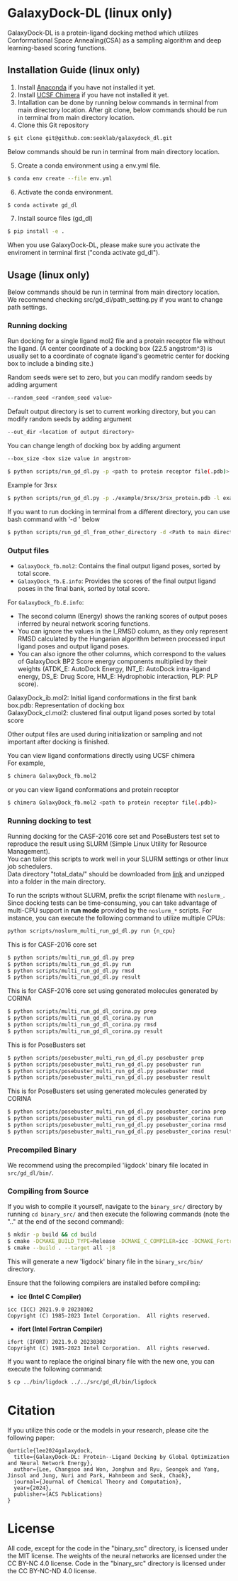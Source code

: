 # GalaxyDock-DL (linux only)
GalaxyDock-DL is a protein-ligand docking method which utilizes Conformational Space Annealing(CSA) as a sampling algorithm and deep learning-based scoring functions.

## Installation Guide (linux only)
1. Install [Anaconda](https://www.anaconda.com/products/individual) if you have not installed it yet.<br/>
2. Install [UCSF Chimera](https://www.cgl.ucsf.edu/chimera/download.html) if you have not installed it yet.<br/>
3. Intallation can be done by running below commands in terminal from main directory location. After git clone, below commands should be run in terminal from main directory location.<br/>
4. Clone this Git repository<br/>

```bash
$ git clone git@github.com:seoklab/galaxydock_dl.git
```

Below commands should be run in terminal from main directory location.<br/>

5. Create a conda environment using a env.yml file.<br/>

```bash
$ conda env create --file env.yml
```

6. Activate the conda environment.<br/>

```bash
$ conda activate gd_dl
```

7. Install source files (gd_dl)<br/>

```bash
$ pip install -e .
```

When you use GalaxyDock-DL, please make sure you activate the enviroment in terminal first ("conda activate gd_dl").<br/>

## Usage (linux only)
Below commands should be run in terminal from main directory location.<br/>
We recommend checking src/gd_dl/path_setting.py if you want to change path settings.<br/>

### Running docking
Run docking for a single ligand mol2 file and a protein receptor file without the ligand. (A center coordinate of a docking box (22.5 angstrom^3) is usually set to a coordinate of cognate ligand's geometric center for docking box to include a binding site.)<br/>

Random seeds were set to zero, but you can modify random seeds by adding argument
```bash
--random_seed <random_seed value>
```

Default output directory is set to current working directory, but you can modify random seeds by adding argument
```bash
--out_dir <location of output directory>
```

You can change length of docking box by adding argument
```bash
--box_size <box size value in angstrom>
```

```bash
$ python scripts/run_gd_dl.py -p <path to protein receptor file(.pdb)> -l <path to ligand file(.mol2)> -x <center x coordinate of a docking box> -y <center y coordinate of a docking box> -z <center z coordinate of a docking box>
```

Example for 3rsx

```bash
$ python scripts/run_gd_dl.py -p ./example/3rsx/3rsx_protein.pdb -l example/3rsx/3rsx_ligand.mol2 -x 69.637 -y 49.989 -z 10.160 --out_dir example/output_dir/
```

If you want to run docking in terminal from a different directory, you can use bash command with '-d <location of main directory>' below<br/>
```bash
$ python scripts/run_gd_dl_from_other_directory -d <Path to main directory> -p <path to protein receptor file(.pdb)> -l <path to ligand file(.mol2)> -x <center x coordinate of a docking box> -y <center y coordinate of a docking box> -z <center z coordinate of a docking box>
```

### Output files
- `GalaxyDock_fb.mol2`: Contains the final output ligand poses, sorted by total score.
- `GalaxyDock_fb.E.info`: Provides the scores of the final output ligand poses in the final bank, sorted by total score.

For `GalaxyDock_fb.E.info`:
- The second column (Energy) shows the ranking scores of output poses inferred by neural network scoring functions.
- You can ignore the values in the l_RMSD column, as they only represent RMSD calculated by the Hungarian algorithm between processed input ligand poses and output ligand poses.
- You can also ignore the other columns, which correspond to the values of GalaxyDock BP2 Score energy components multiplied by their weights (ATDK_E: AutoDock Energy, INT_E: AutoDock intra-ligand energy, DS_E: Drug Score, HM_E: Hydrophobic interaction, PLP: PLP score).

GalaxyDock_ib.mol2: Initial ligand conformations in the first bank<br/>
box.pdb: Representation of docking box<br/>
GalaxyDock_cl.mol2: clustered final output ligand poses sorted by total score<br/>

Other output files are used during initialization or sampling and not important after docking is finished.<br/>

You can view ligand conformations directly using UCSF chimera<br/>
For example,
```bash
$ chimera GalaxyDock_fb.mol2
```

or you can view ligand conformations and protein receptor
```bash
$ chimera GalaxyDock_fb.mol2 <path to protein receptor file(.pdb)>
```

### Running docking to test

Running docking for the CASF-2016 core set and PoseBusters test set to reproduce the result using SLURM (Simple Linux Utility for Resource Management).<br/>
You can tailor this scripts to work well in your SLURM settings or other linux job schedulers.<br/>
Data directory "total_data/" should be downloaded from [link](https://drive.google.com/file/d/1sILlVoda3_f6E3oc4Rr8Jn6Ae93zA7q4/view?usp=sharing) and unzipped into a folder in the main directory.<br/>

To run the scripts without SLURM, prefix the script filename with `noslurm_`. Since docking tests can be time-consuming, you can take advantage of multi-CPU support in **run mode** provided by the `noslurm_*` scripts. For instance, you can execute the following command to utilize multiple CPUs:

```bash
python scripts/noslurm_multi_run_gd_dl.py run {n_cpu}
```

This is for CASF-2016 core set
```bash
$ python scripts/multi_run_gd_dl.py prep
$ python scripts/multi_run_gd_dl.py run
$ python scripts/multi_run_gd_dl.py rmsd
$ python scripts/multi_run_gd_dl.py result
```

This is for CASF-2016 core set using generated molecules generated by CORINA
```bash
$ python scripts/multi_run_gd_dl_corina.py prep
$ python scripts/multi_run_gd_dl_corina.py run
$ python scripts/multi_run_gd_dl_corina.py rmsd
$ python scripts/multi_run_gd_dl_corina.py result
```

This is for PoseBusters set
```bash
$ python scripts/posebuster_multi_run_gd_dl.py posebuster prep
$ python scripts/posebuster_multi_run_gd_dl.py posebuster run
$ python scripts/posebuster_multi_run_gd_dl.py posebuster rmsd
$ python scripts/posebuster_multi_run_gd_dl.py posebuster result
```

This is for PoseBusters set using generated molecules generated by CORINA
```bash
$ python scripts/posebuster_multi_run_gd_dl.py posebuster_corina prep
$ python scripts/posebuster_multi_run_gd_dl.py posebuster_corina run
$ python scripts/posebuster_multi_run_gd_dl.py posebuster_corina rmsd
$ python scripts/posebuster_multi_run_gd_dl.py posebuster_corina result
```

### Precompiled Binary

We recommend using the precompiled 'ligdock' binary file located in `src/gd_dl/bin/`.

### Compiling from Source

If you wish to compile it yourself, navigate to the `binary_src/` directory by running `cd binary_src/` and then execute the following commands (note the ".." at the end of the second command):

```bash
$ mkdir -p build && cd build
$ cmake -DCMAKE_BUILD_TYPE=Release -DCMAKE_C_COMPILER=icc -DCMAKE_Fortran_COMPILER=ifort ..
$ cmake --build . --target all -j8
```

This will generate a new 'ligdock' binary file in the `binary_src/bin/` directory.

Ensure that the following compilers are installed before compiling:

- **icc (Intel C Compiler)**

```
icc (ICC) 2021.9.0 20230302
Copyright (C) 1985-2023 Intel Corporation.  All rights reserved.
```

- **ifort (Intel Fortran Compiler)**

```
ifort (IFORT) 2021.9.0 20230302
Copyright (C) 1985-2023 Intel Corporation.  All rights reserved.
```

If you want to replace the original binary file with the new one, you can execute the following command:

```bash
$ cp ../bin/ligdock ../../src/gd_dl/bin/ligdock
```

# Citation

If you utilize this code or the models in your research, please cite the following paper:
```
@article{lee2024galaxydock,
  title={GalaxyDock-DL: Protein--Ligand Docking by Global Optimization and Neural Network Energy},
  author={Lee, Changsoo and Won, Jonghun and Ryu, Seongok and Yang, Jinsol and Jung, Nuri and Park, Hahnbeom and Seok, Chaok},
  journal={Journal of Chemical Theory and Computation},
  year={2024},
  publisher={ACS Publications}
}
```

# License

All code, except for the code in the "binary_src" directory, is licensed under the MIT license. The weights of the neural networks are licensed under the CC BY-NC 4.0 license. Code in the "binary_src" directory is licensed under the CC BY-NC-ND 4.0 license.
